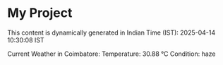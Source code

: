 # My Project

This content is dynamically generated in Indian Time (IST): 2025-04-14 10:30:08 IST


Current Weather in Coimbatore:
Temperature: 30.88 °C
Condition: haze
